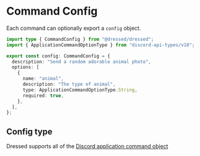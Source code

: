 # Command Config

Each command can optionally export a `config` object.

```ts
import type { CommandConfig } from "@dressed/dressed";
import { ApplicationCommandOptionType } from "discord-api-types/v10";

export const config: CommandConfig = {
  description: "Send a random adorable animal photo",
  options: [
    {
      name: "animal",
      description: "The type of animal",
      type: ApplicationCommandOptionType.String,
      required: true,
    },
  ],
};
```

## Config type

Dressed supports all of the [Discord application command object](https://discord.com/developers/docs/interactions/application-commands#application-command-object)
